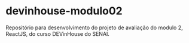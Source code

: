 # devinhouse-modulo02
Repositório para desenvolvimento do projeto de avaliação do modulo 2, ReactJS, do curso DEVinHouse do SENAI.
